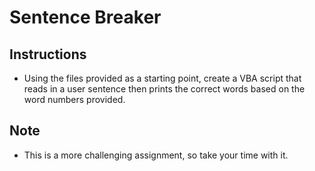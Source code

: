 # Sentence Breaker

## Instructions

* Using the files provided as a starting point, create a VBA script that reads in a user sentence then prints the correct words based on the word numbers provided.

## Note

* This is a more challenging assignment, so take your time with it.

